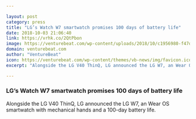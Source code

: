 ```yaml
---

layout: post
category: press
title: "LG’s Watch W7 smartwatch promises 100 days of battery life"
date: 2018-10-03 21:06:40
link: https://vrhk.co/2QtPbon
image: https://venturebeat.com/wp-content/uploads/2018/10/c1956980-f47d-4a1b-b882-017733805a28.png?fit=1900%2C1068&strip=all
domain: venturebeat.com
author: "VentureBeat"
icon: https://venturebeat.com/wp-content/themes/vb-news/img/favicon.ico
excerpt: "Alongside the LG V40 ThinQ, LG announced the LG W7, an Wear OS smartwatch with mechanical hands and a 100-day battery life."

---
```


### LG’s Watch W7 smartwatch promises 100 days of battery life

Alongside the LG V40 ThinQ, LG announced the LG W7, an Wear OS smartwatch with mechanical hands and a 100-day battery life.